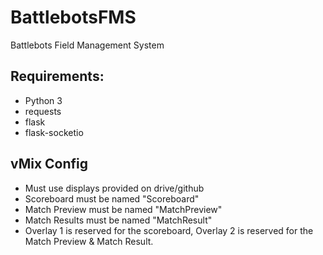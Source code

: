 # BattlebotsFMS
Battlebots Field Management System


## Requirements:
 - Python 3
 - requests
 - flask
 - flask-socketio

## vMix Config
 - Must use displays provided on drive/github
 - Scoreboard must be named "Scoreboard"
 - Match Preview must be named "MatchPreview"
 - Match Results must be named "MatchResult"
 - Overlay 1 is reserved for the scoreboard, Overlay 2 is reserved for the Match Preview & Match Result.